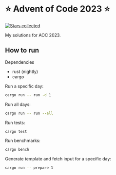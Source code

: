 # ⭐️ Advent of Code 2023 ⭐️

[![Stars collected](https://shields.io/static/v1?label=stars%20collected&message=12%20⭐&color=blue)]()

My solutions for AOC 2023.

## How to run

Dependencies

- rust (nightly)
- cargo

Run a specific day:

```bash
cargo run -- run -d 1
```

Run all days:

```bash
cargo run -- run --all
```

Run tests:

```bash
cargo test
```

Run benchmarks:

```bash
cargo bench
```

Generate template and fetch input for a specific day:

```bash
cargo run -- prepare 1
```
